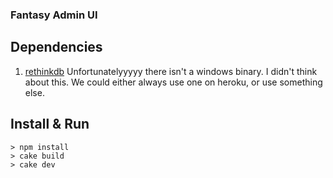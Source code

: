 ### Fantasy Admin UI

## Dependencies

1. [rethinkdb](http://www.rethinkdb.com/docs/install/)
Unfortunatelyyyyy there isn't a windows binary. I didn't think about this. We could either
always use one on heroku, or use something else.

## Install & Run

```
> npm install
> cake build
> cake dev
```